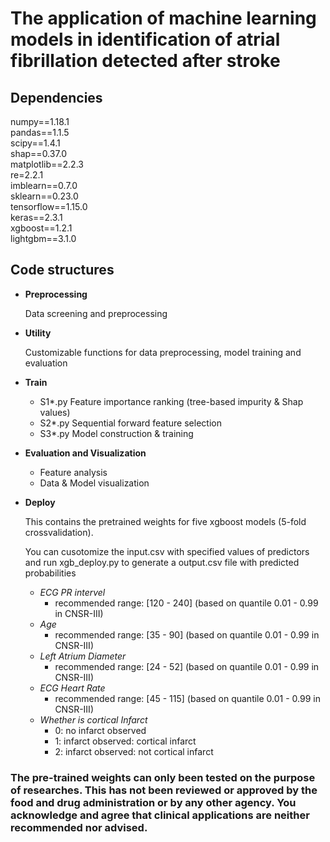 # The application of machine learning models in identification of atrial fibrillation detected after stroke


## Dependencies
  numpy==1.18.1\
  pandas==1.1.5\
  scipy==1.4.1\
  shap==0.37.0\
  matplotlib==2.2.3\
  re=2.2.1\
  imblearn==0.7.0\
  sklearn==0.23.0\
  tensorflow==1.15.0\
  keras==2.3.1\
  xgboost==1.2.1\
  lightgbm==3.1.0
  
## Code structures
- **Preprocessing**
  
  Data screening and preprocessing
  
- **Utility**

  Customizable functions for data preprocessing, model training and evaluation
  
- **Train**
  - S1*.py
    Feature importance ranking (tree-based impurity & Shap values)
  - S2*.py
    Sequential forward feature selection
  - S3*.py
    Model construction & training
  
- **Evaluation and Visualization**

  - Feature analysis
  - Data & Model visualization
  
- **Deploy**

  This contains the pretrained weights for five xgboost models (5-fold crossvalidation).
  
  You can cusotomize the input.csv with specified values of predictors and run xgb_deploy.py to generate a output.csv file with predicted probabilities
  - *ECG PR intervel*
    - recommended range: [120 - 240] (based on quantile 0.01 - 0.99 in CNSR-III)
  - *Age*
    - recommended range: [35 - 90] (based on quantile 0.01 - 0.99 in CNSR-III)
  - *Left Atrium Diameter*
    - recommended range: [24 - 52] (based on quantile 0.01 - 0.99 in CNSR-III)
  - *ECG Heart Rate*
    - recommended range: [45 - 115] (based on quantile 0.01 - 0.99 in CNSR-III)
  - *Whether is cortical Infarct*
    - 0: no infarct observed
    - 1: infarct observed: cortical infarct
    - 2: infarct observed: not cortical infarct
  


### The pre-trained weights can only been tested on the purpose of researches. This has not been reviewed or approved by the food and drug administration or by any other agency. You acknowledge and agree that clinical applications are neither recommended nor advised.



  


